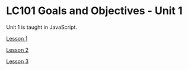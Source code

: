 # LC101 Goals and Objectives - Unit 1

Unit 1 is taught in JavaScript.

[Lesson 1](lesson01.md)

[Lesson 2](lesson02.md)

[Lesson 3](lesson03.md)
